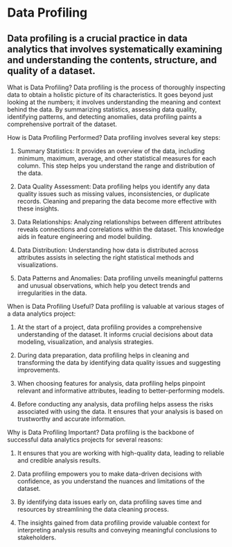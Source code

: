 # Data Profiling
## Data profiling is a crucial practice in data analytics that involves systematically examining and understanding the contents, structure, and quality of a dataset.

What is Data Profiling?
Data profiling is the process of thoroughly inspecting data to obtain a holistic picture of its characteristics. It goes beyond just looking at the numbers; it involves understanding the meaning and context behind the data. By summarizing statistics, assessing data quality, identifying patterns, and detecting anomalies, data profiling paints a comprehensive portrait of the dataset.

How is Data Profiling Performed?
Data profiling involves several key steps:
1. Summary Statistics: It provides an overview of the data, including minimum, maximum, average, and other statistical measures for each column. This step helps you understand the range and distribution of the data.

2. Data Quality Assessment: Data profiling helps you identify any data quality issues such as missing values, inconsistencies, or duplicate records. Cleaning and preparing the data become more effective with these insights.

3. Data Relationships: Analyzing relationships between different attributes reveals connections and correlations within the dataset. This knowledge aids in feature engineering and model building.

4. Data Distribution: Understanding how data is distributed across attributes assists in selecting the right statistical methods and visualizations.

5. Data Patterns and Anomalies: Data profiling unveils meaningful patterns and unusual observations, which help you detect trends and irregularities in the data.

When is Data Profiling Useful?
Data profiling is valuable at various stages of a data analytics project:
1. At the start of a project, data profiling provides a comprehensive understanding of the dataset. It informs crucial decisions about data modeling, visualization, and analysis strategies.

2. During data preparation, data profiling helps in cleaning and transforming the data by identifying data quality issues and suggesting improvements.

3. When choosing features for analysis, data profiling helps pinpoint relevant and informative attributes, leading to better-performing models.

4. Before conducting any analysis, data profiling helps assess the risks associated with using the data. It ensures that your analysis is based on trustworthy and accurate information.

Why is Data Profiling Important?
Data profiling is the backbone of successful data analytics projects for several reasons:
1. It ensures that you are working with high-quality data, leading to reliable and credible analysis results.

2. Data profiling empowers you to make data-driven decisions with confidence, as you understand the nuances and limitations of the dataset.

3. By identifying data issues early on, data profiling saves time and resources by streamlining the data cleaning process.

4. The insights gained from data profiling provide valuable context for interpreting analysis results and conveying meaningful conclusions to stakeholders.
